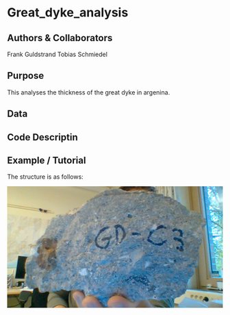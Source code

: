 # Great_dyke_analysis

## Authors & Collaborators
Frank Guldstrand
Tobias Schmiedel

## Purpose
This analyses the thickness of the great dyke in argenina.

## Data

## Code Descriptin

## Example / Tutorial
The structure is as follows:

![Image of Stone](https://github.com/FrankGuldstrand/great_dyke_analysis/blob/master/shape_data/WIN_20191017_08_56_38_Pro.jpg)
